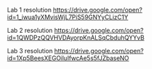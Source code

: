 Lab 1 resolution
https://drive.google.com/open?id=1_iwua1yXMvisWjL7PiS59GNYyCLizC1Y

Lab 2 resolution
https://drive.google.com/open?id=1QWDPzQQVHVDAyorpKnALSqCbduhQYYvB

Lab 3 resolution
https://drive.google.com/open?id=1Xp5BeesXEGOiluIfwcAe5s5fJZbaseNO
